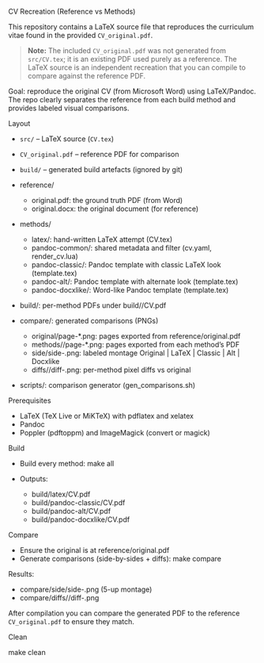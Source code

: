 CV Recreation (Reference vs Methods)


This repository contains a LaTeX source file that reproduces the curriculum vitae found in the provided `CV_original.pdf`.

> **Note:** The included `CV_original.pdf` was not generated from `src/CV.tex`; it is an existing PDF used purely as a reference. The LaTeX source is an independent recreation that you can compile to compare against the reference PDF.

Goal: reproduce the original CV (from Microsoft Word) using LaTeX/Pandoc. The repo clearly separates the reference from each build method and provides labeled visual comparisons.

Layout

- `src/` – LaTeX source (`CV.tex`)
- `CV_original.pdf` – reference PDF for comparison
- `build/` – generated build artefacts (ignored by git)

- reference/
  - original.pdf: the ground truth PDF (from Word)
  - original.docx: the original document (for reference)
- methods/
  - latex/: hand-written LaTeX attempt (CV.tex)
  - pandoc-common/: shared metadata and filter (cv.yaml, render_cv.lua)
  - pandoc-classic/: Pandoc template with classic LaTeX look (template.tex)
  - pandoc-alt/: Pandoc template with alternate look (template.tex)
  - pandoc-docxlike/: Word-like Pandoc template (template.tex)
- build/: per-method PDFs under build/<method>/CV.pdf
- compare/: generated comparisons (PNGs)
  - original/page-*.png: pages exported from reference/original.pdf
  - methods/<method>/page-*.png: pages exported from each method’s PDF
  - side/side-<page>.png: labeled montage Original | LaTeX | Classic | Alt | Docxlike
  - diffs/<method>/diff-<page>.png: per-method pixel diffs vs original
- scripts/: comparison generator (gen_comparisons.sh)

Prerequisites

- LaTeX (TeX Live or MiKTeX) with pdflatex and xelatex
- Pandoc
- Poppler (pdftoppm) and ImageMagick (convert or magick)

Build

- Build every method:
  make all

- Outputs:
  - build/latex/CV.pdf
  - build/pandoc-classic/CV.pdf
  - build/pandoc-alt/CV.pdf
  - build/pandoc-docxlike/CV.pdf

Compare

- Ensure the original is at reference/original.pdf
- Generate comparisons (side-by-sides + diffs):
  make compare

Results:
- compare/side/side-<page>.png (5-up montage)
- compare/diffs/<method>/diff-<page>.png

After compilation you can compare the generated PDF to the reference `CV_original.pdf` to ensure they match.

Clean

  make clean
